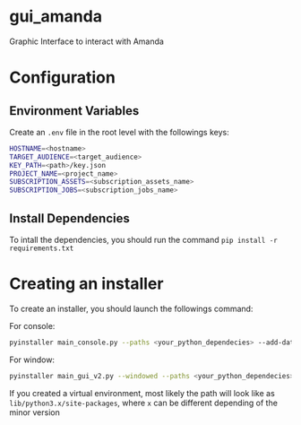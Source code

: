# gui_amanda
Graphic Interface to interact with Amanda

# Configuration

## Environment Variables
Create an `.env` file in the root level with the followings keys:
```sh
HOSTNAME=<hostname>
TARGET_AUDIENCE=<target_audience>
KEY_PATH=<path>/key.json
PROJECT_NAME=<project_name>
SUBSCRIPTION_ASSETS=<subscription_assets_name>
SUBSCRIPTION_JOBS=<subscription_jobs_name>
```
## Install Dependencies
To intall the dependencies, you should run the command `pip install -r requirements.txt`

# Creating an installer
To create an installer, you should launch the followings command:

For console:
```bash
pyinstaller main_console.py --paths <your_python_dependecies> --add-data '.env:.' --onefile --name amanda --clean -y
```
For window:
```bash
pyinstaller main_gui_v2.py --windowed --paths <your_python_dependecies> --add-data '.env:.' --add-data 'images:images' --ico images/amanda.jpg --name amanda --clean -y
```

If you created a virtual environment, most likely the path will look like as `lib/python3.x/site-packages`, where `x` can be different depending of the minor version